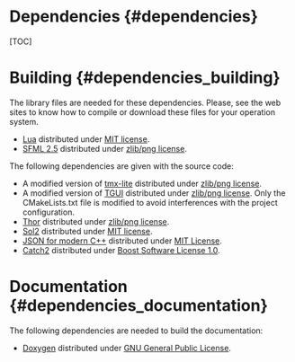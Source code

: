 Dependencies {#dependencies}
====
[TOC]

# Building {#dependencies_building}
The library files are needed for these dependencies. Please, see the web sites to know how to compile or download these files for your operation system.
  - [Lua](http://www.lua.org/) distributed under [MIT license](https://opensource.org/licenses/mit-license.html).
  - [SFML 2.5](https://www.sfml-dev.org/) distributed under [zlib/png license](https://opensource.org/licenses/Zlib).

The following dependencies are given with the source code:
  - A modified version of [tmx-lite](https://github.com/fallahn/tmxlite) distributed under [zlib/png license](https://opensource.org/licenses/Zlib).
  - A modified version of [TGUI](https://tgui.eu/) distributed under [zlib/png license](https://opensource.org/licenses/Zlib). Only the CMakeLists.txt file is modified to avoid interferences with the project configuration.
  - [Thor](http://www.bromeon.ch/libraries/thor/) distributed under [zlib/png license](https://opensource.org/licenses/Zlib).
  - [Sol2](https://github.com/ThePhD/sol2) distributed under [MIT license](https://opensource.org/licenses/mit-license.html).
  - [JSON for modern C++](https://github.com/nlohmann/json) distributed under [MIT License](https://opensource.org/licenses/mit-license.html).
  - [Catch2](https://github.com/catchorg/Catch2) distributed under [Boost Software License 1.0](https://opensource.org/licenses/BSL-1.0).

# Documentation {#dependencies_documentation}
The following dependencies are needed to build the documentation:
  - [Doxygen](http://www.stack.nl/~dimitri/doxygen/index.html) distributed under [GNU General Public License](https://opensource.org/licenses/GPL-2.0).